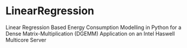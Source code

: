 # LinearRegression
Linear Regression Based Energy Consumption Modelling in Python for a Dense Matrix-Multiplication (DGEMM) Application on an Intel Haswell Multicore Server
